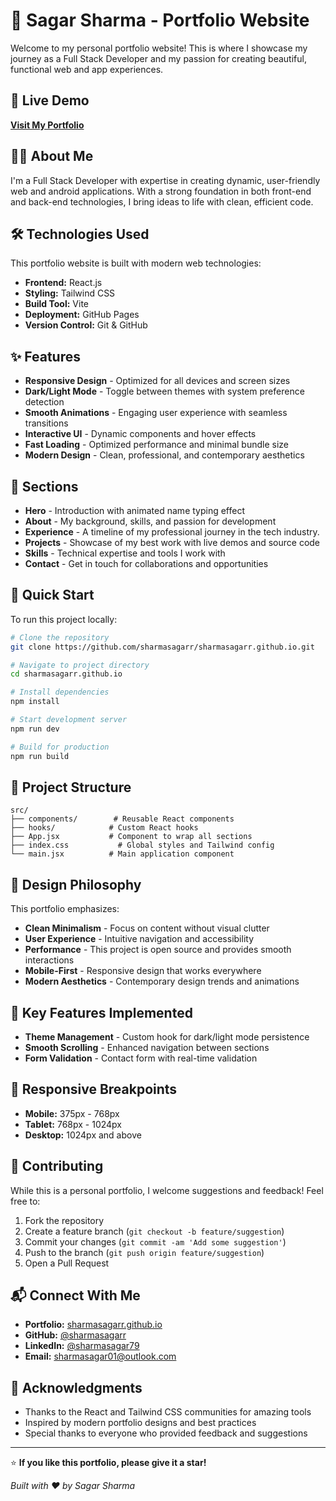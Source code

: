 # 💫 Sagar Sharma - Portfolio Website

Welcome to my personal portfolio website! This is where I showcase my journey as a Full Stack Developer and my passion for creating beautiful, functional web and app experiences.

## 🚀 Live Demo

**[Visit My Portfolio](https://sharmasagarr.github.io)**

## 👨‍💻 About Me

I'm a Full Stack Developer with expertise in creating dynamic, user-friendly web and android applications. With a strong foundation in both front-end and back-end technologies, I bring ideas to life with clean, efficient code.

## 🛠️ Technologies Used

This portfolio website is built with modern web technologies:

- **Frontend:** React.js
- **Styling:** Tailwind CSS
- **Build Tool:** Vite
- **Deployment:** GitHub Pages
- **Version Control:** Git & GitHub

## ✨ Features

- **Responsive Design** - Optimized for all devices and screen sizes
- **Dark/Light Mode** - Toggle between themes with system preference detection
- **Smooth Animations** - Engaging user experience with seamless transitions
- **Interactive UI** - Dynamic components and hover effects
- **Fast Loading** - Optimized performance and minimal bundle size
- **Modern Design** - Clean, professional, and contemporary aesthetics

## 🎯 Sections

- **Hero** - Introduction with animated name typing effect
- **About** - My background, skills, and passion for development
- **Experience** - A timeline of my professional journey in the tech industry.
- **Projects** - Showcase of my best work with live demos and source code
- **Skills** - Technical expertise and tools I work with
- **Contact** - Get in touch for collaborations and opportunities

## 🚀 Quick Start

To run this project locally:

```bash
# Clone the repository
git clone https://github.com/sharmasagarr/sharmasagarr.github.io.git

# Navigate to project directory
cd sharmasagarr.github.io

# Install dependencies
npm install

# Start development server
npm run dev

# Build for production
npm run build
```

## 📁 Project Structure

```
src/
├── components/        # Reusable React components
├── hooks/            # Custom React hooks
├── App.jsx           # Component to wrap all sections
├── index.css           # Global styles and Tailwind config
└── main.jsx          # Main application component
```

## 🎨 Design Philosophy

This portfolio emphasizes:
- **Clean Minimalism** - Focus on content without visual clutter
- **User Experience** - Intuitive navigation and accessibility
- **Performance** - This project is open source and provides smooth interactions
- **Mobile-First** - Responsive design that works everywhere
- **Modern Aesthetics** - Contemporary design trends and animations

## 🔧 Key Features Implemented

- **Theme Management** - Custom hook for dark/light mode persistence
- **Smooth Scrolling** - Enhanced navigation between sections
- **Form Validation** - Contact form with real-time validation

## 📱 Responsive Breakpoints

- **Mobile:** 375px - 768px
- **Tablet:** 768px - 1024px
- **Desktop:** 1024px and above

## 🤝 Contributing

While this is a personal portfolio, I welcome suggestions and feedback! Feel free to:

1. Fork the repository
2. Create a feature branch (`git checkout -b feature/suggestion`)
3. Commit your changes (`git commit -am 'Add some suggestion'`)
4. Push to the branch (`git push origin feature/suggestion`)
5. Open a Pull Request

## 📬 Connect With Me

- **Portfolio:** [sharmasagarr.github.io](https://sharmasagarr.github.io)
- **GitHub:** [@sharmasagarr](https://github.com/sharmasagarr)
- **LinkedIn:** [@sharmasagar79](https://linkedin.com/in/sharmasagar79)
- **Email:** [sharmasagar01@outlook.com](mailto:sharmasagar01@outlook.com)


## 🙏 Acknowledgments

- Thanks to the React and Tailwind CSS communities for amazing tools
- Inspired by modern portfolio designs and best practices
- Special thanks to everyone who provided feedback and suggestions

---

⭐ **If you like this portfolio, please give it a star!**

*Built with ❤️ by Sagar Sharma*